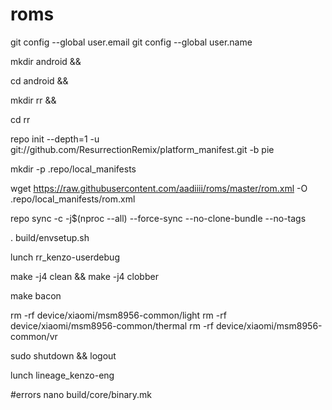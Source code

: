 # roms
git config --global user.email 
git config --global user.name 

mkdir android &&

cd android &&

mkdir rr &&

cd rr

repo init --depth=1 -u git://github.com/ResurrectionRemix/platform_manifest.git -b pie

mkdir -p .repo/local_manifests

wget https://raw.githubusercontent.com/aadiiii/roms/master/rom.xml -O .repo/local_manifests/rom.xml

repo sync -c -j$(nproc --all) --force-sync --no-clone-bundle --no-tags

. build/envsetup.sh

lunch rr_kenzo-userdebug

make -j4 clean && make -j4 clobber

make bacon 


rm -rf device/xiaomi/msm8956-common/light
rm -rf device/xiaomi/msm8956-common/thermal
rm -rf device/xiaomi/msm8956-common/vr





sudo shutdown && logout


lunch lineage_kenzo-eng


#errors
nano build/core/binary.mk


